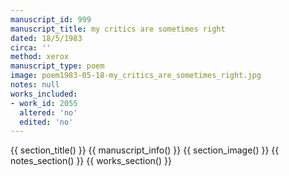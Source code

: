 ```yaml
---
manuscript_id: 999
manuscript_title: my critics are sometimes right
dated: 18/5/1983
circa: ''
method: xerox
manuscript_type: poem
image: poem1983-05-18-my_critics_are_sometimes_right.jpg
notes: null
works_included:
- work_id: 2055
  altered: 'no'
  edited: 'no'
---
```


{{ section_title() }}
{{ manuscript_info() }}
{{ section_image() }}
{{ notes_section() }}
{{ works_section() }}
